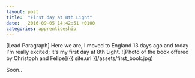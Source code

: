 ```yaml
---
layout: post
title:  "First day at 8th Light"
date:   2016-09-05 14:42:51 +0100
categories: apprenticeship
---
```


[Lead Paragraph]
Here we are, I moved to England 13 days ago and today I'm really excited; it's my first day at 8th Light.
![Photo of the book offered by Christoph and Felipe]({{ site.url }}/assets/first_book.jpg)

Soon..
